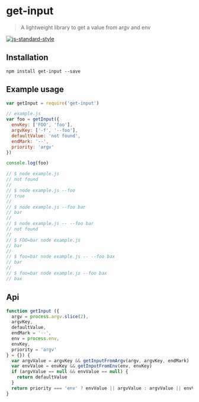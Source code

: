 
# get-input

> A lightweight library to get a value from argv and env

[![js-standard-style](https://img.shields.io/badge/code%20style-standard-brightgreen.svg?style=flat)](https://github.com/feross/standard)

## Installation

```
npm install get-input --save
```

## Example usage

```js
var getInput = require('get-input')

// example.js
var foo = getInput({
  envKey: ['FOO', 'foo'],
  argvKey: ['-f', '--foo'],
  defaultValue: 'not found',
  endMark: '--',
  priority: 'argv'
})

console.log(foo)

// $ node example.js
// not found
//
// $ node example.js --foo
// true
//
// $ node example.js --foo bar
// bar
//
// $ node example.js -- --foo bar
// not found
//
// $ FOO=bar node example.js
// bar
//
// $ foo=bar node example.js -- --foo bax
// bar
//
// $ foo=bar node example.js --foo bax
// bax
```

## Api

```javascript
function getInput ({
  argv = process.argv.slice(2),
  argvKey,
  defaultValue,
  endMark = '--',
  env = process.env,
  envKey,
  priority = 'argv'
} = {}) {
  var argvValue = argvKey && getInputFromArgv(argv, argvKey, endMark)
  var envValue = envKey && getInputFromEnv(env, envKey)
  if (argvValue == null && envValue == null) {
    return defaultValue
  }
  return priority === 'env' ? envValue || argvValue : argvValue || envValue
}
```
